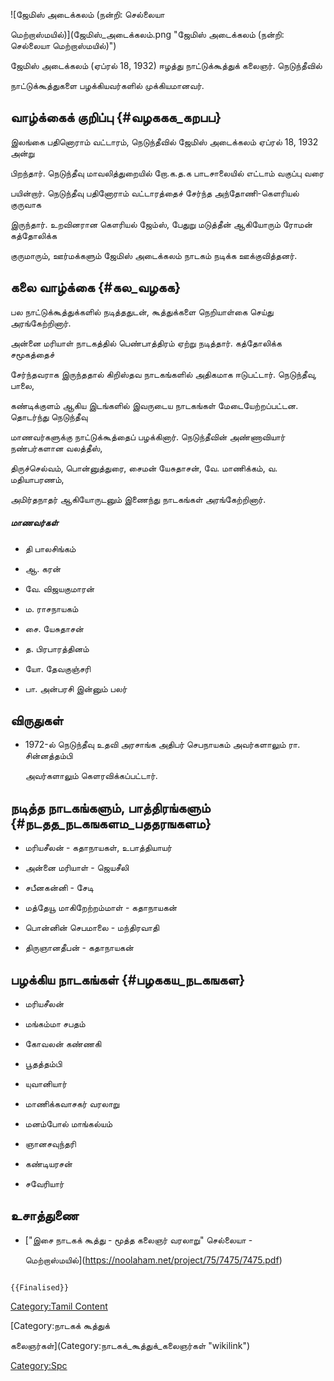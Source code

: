 ![ஜேமிஸ் அடைக்கலம் (நன்றி: செல்லையா
மெற்றாஸ்மயில்)](ஜேமிஸ்_அடைக்கலம்.png "ஜேமிஸ் அடைக்கலம் (நன்றி: செல்லையா மெற்றாஸ்மயில்)")
ஜேமிஸ் அடைக்கலம் (ஏப்ரல் 18, 1932) ஈழத்து நாட்டுக்கூத்துக் கலைஞர். நெடுந்தீவில்
நாட்டுக்கூத்துகளை பழக்கியவர்களில் முக்கியமானவர்.

## வாழ்க்கைக் குறிப்பு {#வழககக_கறபப}

இலங்கை பதினொராம் வட்டாரம், நெடுந்தீவில் ஜேமிஸ் அடைக்கலம் ஏப்ரல் 18, 1932 அன்று
பிறந்தார். நெடுந்தீவு மாவலித்துறையில் றோ.க.த.க பாடசாலையில் எட்டாம் வகுப்பு வரை
பயின்றார். நெடுந்தீவு பதினோராம் வட்டாரத்தைச் சேர்ந்த அந்தோணி-கெளரியல் குருவாக
இருந்தார். உறவினரான கௌரியல் ஜேம்ஸ், பேதுறு மடுத்தீன் ஆகியோரும் ரோமன் கத்தோலிக்க
குருமாரும், ஊர்மக்களும் ஜேமிஸ் அடைக்கலம் நாடகம் நடிக்க ஊக்குவித்தனர்.

## கலை வாழ்க்கை {#கல_வழகக}

பல நாட்டுக்கூத்துக்களில் நடித்ததுடன், கூத்துக்களை நெறியாள்கை செய்து அரங்கேற்றினார்.
அன்னை மரியாள் நாடகத்தில் பெண்பாத்திரம் ஏற்று நடித்தார். கத்தோலிக்க சமூகத்தைச்
சேர்ந்தவராக இருந்ததால் கிறிஸ்தவ நாடகங்களில் அதிகமாக ஈடுபட்டார். நெடுந்தீவு, பாலை,
கண்டிக்குளம் ஆகிய இடங்களில் இவருடைய நாடகங்கள் மேடையேற்றப்பட்டன. தொடர்ந்து நெடுந்தீவு
மாணவர்களுக்கு நாட்டுக்கூத்தைப் பழக்கினார். நெடுந்தீவின் அண்ணாவியார் நண்பர்களான வலத்தீஸ்,
திருச்செல்வம், பொன்னுத்துரை, சைமன் யேசுதாசன், வே. மாணிக்கம், வ. மதியாபரணம்,
அமிர்தநாதர் ஆகியோருடனும் இணைந்து நாடகங்கள் அரங்கேற்றினார்.

##### மாணவர்கள்

-   தி பாலசிங்கம்
-   ஆ. கரன்
-   வே. விஜயகுமாரன்
-   ம. ராசநாயகம்
-   சை. யேசுதாசன்
-   த. பிரபாரத்தினம்
-   யோ. தேவகுஞ்சரி
-   பா. அன்பரசி இன்னும் பலர்

## விருதுகள்

-   1972-ல் நெடுந்தீவு உதவி அரசாங்க அதிபர் செபநாயகம் அவர்களாலும் ரா. சின்னத்தம்பி
    அவர்களாலும் கெளரவிக்கப்பட்டார்.

## நடித்த நாடகங்களும், பாத்திரங்களும் {#நடதத_நடகஙகளம_பததரஙகளம}

-   மரியசீலன் - கதாநாயகள், உபாத்தியாயர்
-   அன்னை மரியாள் - ஜெயசீலி
-   சபீனகன்னி - சேடி
-   மத்தேயூ மாகிறேற்றம்மாள் - கதாநாயகன்
-   பொன்னின் செபமாலை - மந்திரவாதி
-   திருஞானதீபன் - கதாநாயகன்

## பழக்கிய நாடகங்கள் {#பழககய_நடகஙகள}

-   மரியசீலன்
-   மங்கம்மா சபதம்
-   கோவலன் கண்ணகி
-   பூதத்தம்பி
-   யுவானியார்
-   மாணிக்கவாசகர் வரலாறு
-   மனம்போல் மாங்கல்யம்
-   ஞானசவுந்தரி
-   கண்டியரசன்
-   சவேரியார்

## உசாத்துணை

-   [\"இசை நாடகக் கூத்து - மூத்த கலைஞர் வரலாறு\" செல்லையா -
    மெற்றாஸ்மயில்](https://noolaham.net/project/75/7475/7475.pdf)

```{=mediawiki}
{{Finalised}}
```
[Category:Tamil Content](Category:Tamil_Content "wikilink")
[Category:நாடகக் கூத்துக்
கலைஞர்கள்](Category:நாடகக்_கூத்துக்_கலைஞர்கள் "wikilink")
[Category:Spc](Category:Spc "wikilink")
